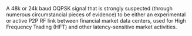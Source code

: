 A 48k or 24k baud OQPSK signal that is strongly suspected (through numerous circumstancial pieces of evidence) to be either an experimental or active P2P RF link between financial market data centers, used for High Frequency Trading (HFT) and other latency-sensitive market activities.